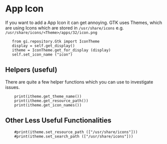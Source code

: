 # App Icon
If you want to add a App Icon it can get annoying. GTK uses Themes, which are using Icons which are stored in `/usr/share/icons` e.g. `/usr/share/icons/<Theme>/apps/32/icon.png`
```python3
   from gi.repository.Gtk import IconTheme
   display = self.get_display()
   itheme = IconTheme.get_for_display (display)
   self.set_icon_name ("icon")
```

## Helpers (useful)
There are quite a few helper functions which you can use to investigate issues.
```python3
    print(itheme.get_theme_name())
    print(itheme.get_resource_path())
    print(itheme.get_icon_names())
```

## Other Less Useful Functionalities
```python3
    #print(itheme.set_resource_path (["/usr/share/icons"]))
    #print(itheme.set_search_path (["/usr/share/icons"]))
```
